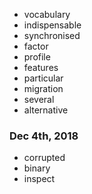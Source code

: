 + vocabulary
+ indispensable
+ synchronised
+ factor
+ profile
+ features
+ particular
+ migration
+ several
+ alternative
### Dec 4th, 2018
+ corrupted
+ binary
+ inspect